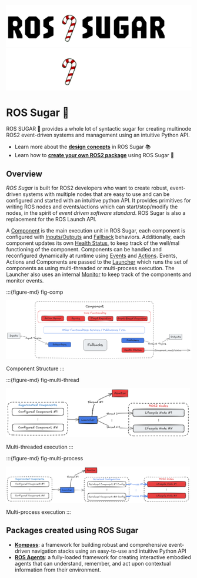 <div>
  <img src="_static/ROS_SUGAR_LIGHT.png" class="only-light" />
  <img src="_static/ROS_SUGAR_DARK.png" class="only-dark" />
</div>

# ROS Sugar 🍬

ROS SUGAR 🍬 provides a whole lot of syntactic sugar for creating multinode ROS2 event-driven systems and management using an intuitive Python API.

- Learn more about the [**design concepts**](design/index.md) in ROS Sugar 📚
- Learn how to [**create your own ROS2 package**](advanced/use.md) using ROS Sugar 🚀

## Overview

_ROS Sugar_ is built for ROS2 developers who want to create robust, event-driven systems with multiple nodes that are easy to use and can be configured and started with an intuitive python API. It provides primitives for writing ROS nodes and events/actions which can start/stop/modify the nodes, in the spirit of _event driven software standard_. ROS Sugar is also a replacement for the ROS Launch API.

A [Component](./design/component.md) is the main execution unit in ROS Sugar, each component is configured with [Inputs/Outputs](./design/topics.md) and [Fallback](./design/fallbacks.md) behaviors. Additionally, each component updates its own [Health Status](./design/status.md), to keep track of the well/mal functioning of the component. Components can be handled and reconfigured dynamically at runtime using [Events](./design/events.md) and [Actions](./design/actions.md). Events, Actions and Components are passed to the [Launcher](./design/launcher.md) which runs the set of components as using multi-threaded or multi-process execution. The Launcher also uses an internal [Monitor](./design/monitor.md) to keep track of the components and monitor events.

:::{figure-md} fig-comp

<img src="_static/images/diagrams/component_light.png" alt="Base Component" width="700px">

Component Structure
:::

:::{figure-md} fig-multi-thread

<img src="_static/images/diagrams/multi_threaded_light.png" alt="Multi-threaded execution" width="500px">

Multi-threaded execution
:::

:::{figure-md} fig-multi-process

<img src="_static/images/diagrams/multi_process_light.png" alt="Multi-process execution" width="500px">

Multi-process execution
:::

## Packages created using ROS Sugar

- [**Kompass**](https://automatikarobotics.com/kompass/): a framework for building robust and comprehensive event-driven navigation stacks using an easy-to-use and intuitive Python API
- [**ROS Agents**](https://automatika-robotics.github.io/ros-agents/): a fully-loaded framework for creating interactive embodied agents that can understand, remember, and act upon contextual information from their environment.
